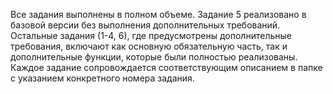 Все задания выполнены в полном объеме. Задание 5 реализовано в базовой версии без выполнения дополнительных требований. Остальные задания (1-4, 6), где предусмотрены дополнительные требования, включают как основную обязательную часть, так и дополнительные функции, которые были полностью реализованы. Каждое задание сопровождается соответствующим описанием в папке с указанием конкретного номера задания.